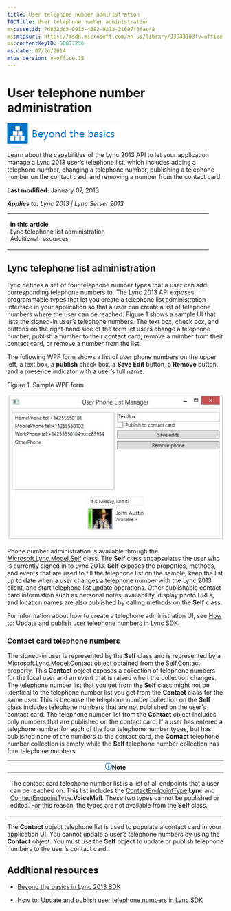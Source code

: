 ```yaml
---
title: User telephone number administration
TOCTitle: User telephone number administration
ms:assetid: 7d832dc3-0913-4382-9213-21697f0fac48
ms:mtpsurl: https://msdn.microsoft.com/en-us/library/JJ933103(v=office.15)
ms:contentKeyID: 50877236
ms.date: 07/24/2014
mtps_version: v=office.15
---
```


# User telephone number administration

![Beyond the basics topic](images/JJ937254.mod_icon_beyondbasics_long(Office.15).png "Beyond the basics topic")

Learn about the capabilities of the Lync 2013 API to let your application manage a Lync 2013 user’s telephone list, which includes adding a telephone number, changing a telephone number, publishing a telephone number on the contact card, and removing a number from the contact card.

**Last modified:** January 07, 2013

***Applies to:** Lync 2013 | Lync Server 2013*

<table>
<colgroup>
<col style="width: 50%" />
<col style="width: 50%" />
</colgroup>
<tbody>
<tr class="odd">
<td><p><strong>In this article</strong><br />
Lync telephone list administration<br />
Additional resources</p></td>
<td><p></p></td>
</tr>
</tbody>
</table>

## Lync telephone list administration

Lync defines a set of four telephone number types that a user can add corresponding telephone numbers to. The Lync 2013 API exposes programmable types that let you create a telephone list administration interface in your application so that a user can create a list of telephone numbers where the user can be reached. Figure 1 shows a sample UI that lists the signed-in user’s telephone numbers. The text box, check box, and buttons on the right-hand side of the form let users change a telephone number, publish a number to their contact card, remove a number from their contact card, or remove a number from the list.

The following WPF form shows a list of user phone numbers on the upper left, a text box, a **publish** check box, a **Save Edit** button, a **Remove** button, and a presence indicator with a user’s full name.

Figure 1. Sample WPF form

  
![Screen shot of a phone manager sample](images/JJ933103.LyncClientSDK_UserPhoneNumberManagement(Office.15).jpg "Screen shot of a phone manager sample")

Phone number administration is available through the [Microsoft.Lync.Model.Self](https://msdn.microsoft.com/en-us/library/jj277683\(v=office.15\)) class. The **Self** class encapsulates the user who is currently signed in to Lync 2013. **Self** exposes the properties, methods, and events that are used to fill the telephone list on the sample, keep the list up to date when a user changes a telephone number with the Lync 2013 client, and start telephone list update operations. Other publishable contact card information such as personal notes, availability, display photo URLs, and location names are also published by calling methods on the **Self** class.

For information about how to create a telephone administration UI, see [How to: Update and publish user telephone numbers in Lync SDK](how-to-update-and-publish-user-telephone-numbers-in-lync-sdk.md).

### Contact card telephone numbers

The signed-in user is represented by the **Self** class and is represented by a [Microsoft.Lync.Model.Contact](https://msdn.microsoft.com/en-us/library/jj266463\(v=office.15\)) object obtained from the [Self.Contact](https://msdn.microsoft.com/en-us/library/jj275949\(v=office.15\)) property. This **Contact** object exposes a collection of telephone numbers for the local user and an event that is raised when the collection changes. The telephone number list that you get from the **Self** class might not be identical to the telephone number list you get from the **Contact** class for the same user. This is because the telephone number collection on the **Self** class includes telephone numbers that are not published on the user’s contact card. The telephone number list from the **Contact** object includes only numbers that are published on the contact card. If a user has entered a telephone number for each of the four telephone number types, but has published none of the numbers to the contact card, the **Contact** telephone number collection is empty while the **Self** telephone number collection has four telephone numbers.

<table>
<colgroup>
<col style="width: 100%" />
</colgroup>
<thead>
<tr class="header">
<th><img src="images/JJ933112.alert_note(Office.15).gif" title="Note" alt="Note" /><strong>Note</strong></th>
</tr>
</thead>
<tbody>
<tr class="odd">
<td><p>The contact card telephone number list is a list of all endpoints that a user can be reached on. This list includes the <a href="https://msdn.microsoft.com/en-us/library/jj275544(v=office.15)">ContactEndpointType</a><strong>.Lync</strong> and <a href="https://msdn.microsoft.com/en-us/library/jj275544(v=office.15)">ContactEndpointType</a><strong>.VoiceMail</strong>. These two types cannot be published or edited. For this reason, the types are not available from the <strong>Self</strong> class.</p></td>
</tr>
</tbody>
</table>

The **Contact** object telephone list is used to populate a contact card in your application UI. You cannot update a user’s telephone numbers by using the **Contact** object. You must use the **Self** object to update or publish telephone numbers to the user’s contact card.

## Additional resources

  - [Beyond the basics in Lync 2013 SDK](beyond-the-basics-in-lync-2013-sdk.md)

  - [How to: Update and publish user telephone numbers in Lync SDK](how-to-update-and-publish-user-telephone-numbers-in-lync-sdk.md)

